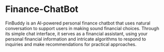 # Finance-ChatBot
FinBuddy is an AI-powered personal finance chatbot that uses natural conversation to support users in making sound financial choices. Through its simple chat interface, it serves as a financial assistant, using your personal financial information and intricate algorithms to respond to inquiries and make recommendations for practical approaches.
